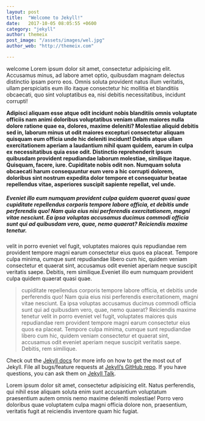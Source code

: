 ```yaml
---
layout: post
title:  "Welcome to Jekyll!"
date:   2017-10-05 08:05:55 +0600
category: "jekyll"
author: themeix
post_image: "/assets/images/wel.jpg"
author_web: "http://themeix.com"

---
```


<p>welcome Lorem ipsum dolor sit amet, consectetur adipisicing elit. Accusamus minus, ad labore amet optio, quibusdam magnam delectus distinctio ipsam porro eos. Omnis soluta provident natus illum veritatis, ullam perspiciatis eum illo itaque consectetur hic mollitia et blanditiis obcaecati, quo sint voluptatibus ea, nisi debitis necessitatibus, incidunt corrupti!</p> <p><b> Adipisci aliquam esse atque odit incidunt nobis blanditiis omnis voluptate officiis nam animi doloribus voluptatibus veniam ullam maiores nulla dolore ratione quae ea, dolores, maxime deleniti? Molestiae aliquid debitis sed in, laborum minus ut odit maiores excepturi consectetur aliquam quisquam eum officia unde hic deleniti incidunt! Debitis atque ullam exercitationem aperiam a laudantium nihil quam quidem, earum in culpa ex necessitatibus quia esse odit. Distinctio reprehenderit ipsum quibusdam provident repudiandae laborum molestiae, similique itaque. Quisquam, facere, iure. Cupiditate nobis odit non. Numquam soluta obcaecati harum consequuntur eum vero a hic corrupti dolorem, doloribus sint nostrum expedita dolor tempore et consequatur beatae repellendus vitae, asperiores suscipit sapiente repellat, vel unde. </b></p>

<h5>Eveniet illo eum numquam provident culpa quidem quaerat quasi quae cupiditate repellendus corporis tempore labore officia, et debitis unde perferendis quo! Nam quia eius nisi perferendis exercitationem, magni vitae nesciunt. Ea ipsa voluptas accusamus ducimus commodi officia sunt qui ad quibusdam vero, quae, nemo quaerat? Reiciendis maxime tenetur. </h5><p> velit in porro eveniet vel fugit, voluptates maiores quis repudiandae rem provident tempore magni earum consectetur eius quos ea placeat. Tempore culpa minima, cumque sunt repudiandae libero cum hic, quidem veniam consectetur et quaerat sint, accusamus odit eveniet aperiam neque suscipit veritatis saepe. Debitis, rem similique.Eveniet illo eum numquam provident culpa quidem quaerat quasi quae.</p>

 <blockquote>
<p class="font-italic">
	cupiditate repellendus corporis tempore labore officia, et debitis unde perferendis quo! Nam quia eius nisi perferendis exercitationem, magni vitae nesciunt. Ea ipsa voluptas accusamus ducimus commodi officia sunt qui ad quibusdam vero, quae, nemo quaerat? Reiciendis maxime tenetur velit in porro eveniet vel fugit, voluptates maiores quis repudiandae rem provident tempore magni earum consectetur eius quos ea placeat. Tempore culpa minima, cumque sunt repudiandae libero cum hic, quidem veniam consectetur et quaerat sint, accusamus odit eveniet aperiam neque suscipit veritatis saepe. Debitis, rem similique.
</p>
 </blockquote>
 

Check out the [Jekyll docs][jekyll-docs] for more info on how to get the most out of Jekyll. File all bugs/feature requests at [Jekyll’s GitHub repo][jekyll-gh]. If you have questions, you can ask them on [Jekyll Talk][jekyll-talk].

[jekyll-docs]: https://jekyllrb.com/docs/home
[jekyll-gh]:   https://github.com/jekyll/jekyll
[jekyll-talk]: https://talk.jekyllrb.com/

<p>Lorem ipsum dolor sit amet, consectetur adipisicing elit. Natus perferendis, qui nihil esse aliquam soluta enim sunt accusantium voluptatum praesentium autem omnis nemo maxime deleniti molestiae! Porro vero doloribus quae voluptatem culpa magni officia dolore non, praesentium, veritatis fugit at reiciendis inventore quam hic fugiat.</p>
